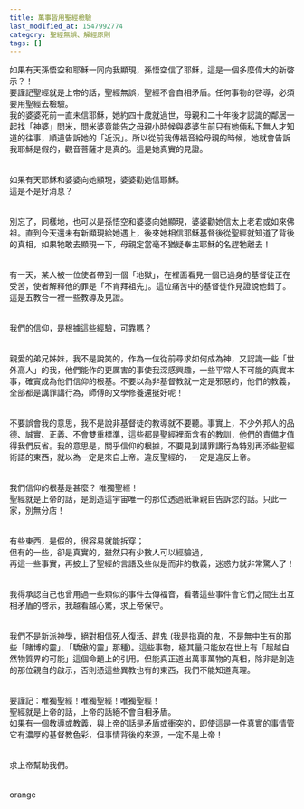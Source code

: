 ```yaml
---
title: 萬事皆用聖經檢驗
last_modified_at: 1547992774
category: 聖經無誤、解經原則
tags: []
---
```


<p>如果有天孫悟空和耶穌一同向我顯現，孫悟空信了耶穌，這是一個多麼偉大的新啓示？！<br/>要謹記聖經就是上帝的話，聖經無誤，聖經不會自相矛盾。任何事物的啓導，必須要用聖經去檢驗。<br/><!--more-->我的婆婆死前一直未信耶穌，她約四十歲就過世，母親和二十年後才認識的鄰居一起找「神婆」問米，問米婆竟能告之母親小時候與婆婆生前只有她倆私下無人才知道的往事，順道告訴她的「近況」。所以從前我傳福音給母親的時候，她就會告訴我耶穌是假的，觀音菩薩才是真的。這是她真實的見證。<br/><br/><br/>如果有天耶穌和婆婆向她顯現，婆婆勸她信耶穌。<br/>這是不是好消息？<br/><br/><br/>別忘了，同樣地，也可以是孫悟空和婆婆向她顯現，婆婆勸她信太上老君或如來佛祖。直到今天還未有新顯現給她遇上，後來她相信耶穌基督後從聖經就知道了背後的真相，如果牠敢去顯現一下，母親定當毫不猶疑奉主耶穌的名趕牠離去！<br/><br/><br/>有一天，某人被一位使者帶到一個「地獄」，在裡面看見一個已過身的基督徒正在受苦，使者解釋他的罪是「不肯拜祖先」。這位痛苦中的基督徒作見證說他錯了。這是五教合一裡一些教導及見證。<br/><br/><br/>我們的信仰，是根據這些經驗，可靠嗎？<br/><br/><br/>親愛的弟兄姊妹，我不是說笑的，作為一位從前尋求如何成為神，又認識一些「世外高人」的我，他們能作的更厲害的事使我深感興趣，一些平常人不可能的真實本事，確實成為他們信仰的根基。不要以為非基督教就一定是邪惡的，他們的教義，全部都是講罪講行為，師傅的文學修養還挺好呢！<br/><br/><br/>不要誤會我的意思，我不是說非基督徒的教導就不要聽。事實上，不少外邦人的品德、誠實、正義、不會雙重標準，這些都是聖經裡面含有的教訓，他們的責備才值得我們反省。我的意思是，關乎信仰的根據，不要見到講罪講行為特別再添些聖經術語的東西，就以為一定是來自上帝。違反聖經的，一定是違反上帝。<br/><br/><br/>我們信仰的根基是甚麼？ 唯獨聖經！<br/>聖經就是上帝的話，是創造這宇宙唯一的那位透過紙筆親自告訴您的話。只此一家，別無分店！<br/><br/><br/>有些東西，是假的，很容易就能拆穿；<br/>但有的一些，卻是真實的，雖然只有少數人可以經驗過，<br/>再這一些事實，再披上了聖經的言語及些似是而非的教義，迷惑力就非常驚人了！<br/><br/><br/>我得承認自己也曾用過一些類似的事件去傳福音，看著這些事件會它們之間生出互相矛盾的啓示，我越看越心驚，求上帝保守。<br/><br/><br/>我們不是新派神學，絕對相信死人復活、趕鬼 (我是指真的鬼，不是無中生有的那些「賭博的靈」、「驕傲的靈」那種)。這些事物，極其量只能放在世上有「超越自然物質界的可能」這個命題上的引用。但能真正道出萬事萬物的真相，除非是創造的那位親自的啟示，否則憑這些異教也有的東西，我們不能知道真理。<br/><br/><br/>要謹記：唯獨聖經！唯獨聖經！唯獨聖經！<br/>聖經就是上帝的話，上帝的話絕不會自相矛盾。<br/>如果有一個教導或教義，與上帝的話是矛盾或衝突的，即使這是一件真實的事情管它有濃厚的基督教色彩，但事情背後的來源，一定不是上帝！<br/><br/><br/>求上帝幫助我們。<br/><br/><br/>orange</p>